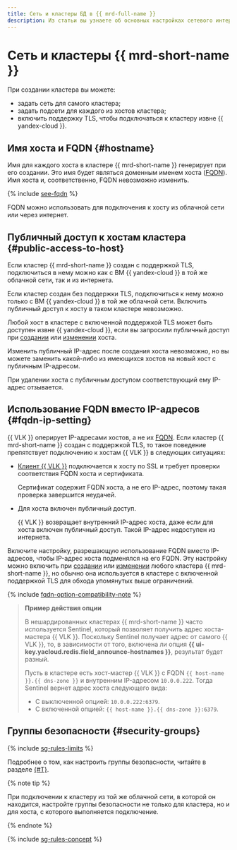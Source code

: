 ```yaml
---
title: Сеть и кластеры БД в {{ mrd-full-name }}
description: Из статьи вы узнаете об основных настройках сетевого интерфейса кластера {{ VLK }}.
---
```


# Сеть и кластеры {{ mrd-short-name }}


При создании кластера вы можете:

* задать сеть для самого кластера;
* задать подсети для каждого из хостов кластера;
* включить поддержку TLS, чтобы подключаться к кластеру извне {{ yandex-cloud }}.


## Имя хоста и FQDN {#hostname}

Имя для каждого хоста в кластере {{ mrd-short-name }} генерирует при его создании. Это имя будет являться доменным именем хоста ([FQDN](../../glossary/fqdn.md)). Имя хоста и, соответственно, FQDN невозможно изменить.

{% include [see-fqdn](../../_includes/mdb/mrd/fqdn-host.md) %}


FQDN можно использовать для подключения к хосту из облачной сети или через интернет.

## Публичный доступ к хостам кластера {#public-access-to-host}

Если кластер {{ mrd-short-name }} создан с поддержкой TLS, подключиться в нему можно как с ВМ {{ yandex-cloud }} в той же облачной сети, так и из интернета.

Если кластер создан без поддержки TLS, подключиться к нему можно только с ВМ {{ yandex-cloud }} в той же облачной сети. Включить публичный доступ к хосту в таком кластере невозможно.

Любой хост в кластере с включенной поддержкой TLS может быть доступен извне {{ yandex-cloud }}, если вы запросили публичный доступ при [создании](../operations/hosts.md#add) или [изменении](../operations/hosts.md#update) хоста.

Изменить публичный IP-адрес после создания хоста невозможно, но вы можете заменить какой-либо из имеющихся хостов на новый хост с публичным IP-адресом.

При удалении хоста с публичным доступом соответствующий ему IP-адрес отзывается.

## Использование FQDN вместо IP-адресов {#fqdn-ip-setting}

{{ VLK }} оперирует IP-адресами хостов, а не их [FQDN](#hostname). Если кластер {{ mrd-short-name }} создан с поддержкой TLS, то такое поведение препятствует подключению к хостам {{ VLK }} в следующих ситуациях:

* [Клиент {{ VLK }}](./supported-clients.md) подключается к хосту по SSL и требует проверки соответствия FQDN хоста и сертификата.

    Сертификат содержит FQDN хоста, а не его IP-адрес, поэтому такая проверка завершится неудачей.

* Для хоста включен публичный доступ.

    {{ VLK }} возвращает внутренний IP-адрес хоста, даже если для хоста включен публичный доступ. Такой IP-адрес недоступен из интернета.

Включите настройку, разрешающую использование FQDN вместо IP-адресов, чтобы IP-адрес хоста подменялся на его FQDN. Эту настройку можно включить при [создании](../operations/cluster-create.md) или [изменении](../operations/update.md#configure-fqdn-ip-behavior) любого кластера {{ mrd-short-name }}, но обычно она используется в кластере с включенной поддержкой TLS для обхода упомянутых выше ограничений.

{% include [fqdn-option-compatibility-note](../../_includes/mdb/mrd/connect/fqdn-option-compatibility-note.md) %}

> **Пример действия опции**
>
> В нешардированных кластерах {{ mrd-short-name }} часто используется Sentinel, который позволяет получить адрес хоста-мастера {{ VLK }}. Поскольку Sentinel получает адрес от самого {{ VLK }}, то, в зависимости от того, включена ли опция **{{ ui-key.yacloud.redis.field_announce-hostnames }}**, результат будет разный.
>
> Пусть в кластере есть хост-мастер {{ VLK }} с FQDN `{{ host-name }}.{{ dns-zone }}` и внутренним IP-адресом `10.0.0.222`. Тогда Sentinel вернет адрес хоста следующего вида:
>
> * С выключенной опцией: `10.0.0.222:6379`.
> * С включенной опцией: `{{ host-name }}.{{ dns-zone }}:6379`.

## Группы безопасности {#security-groups}

{% include [sg-rules-limits](../../_includes/mdb/sg-rules-limits.md) %}

Подробнее о том, как настроить группы безопасности, читайте в разделе [{#T}](../operations/connect/index.md#configuring-security-groups).

{% note tip %}

При подключении к кластеру из той же облачной сети, в которой он находится, настройте группы безопасности не только для кластера, но и для хоста, с которого выполняется подключение.

{% endnote %}

{% include [sg-rules-concept](../../_includes/mdb/sg-rules-concept.md) %}

